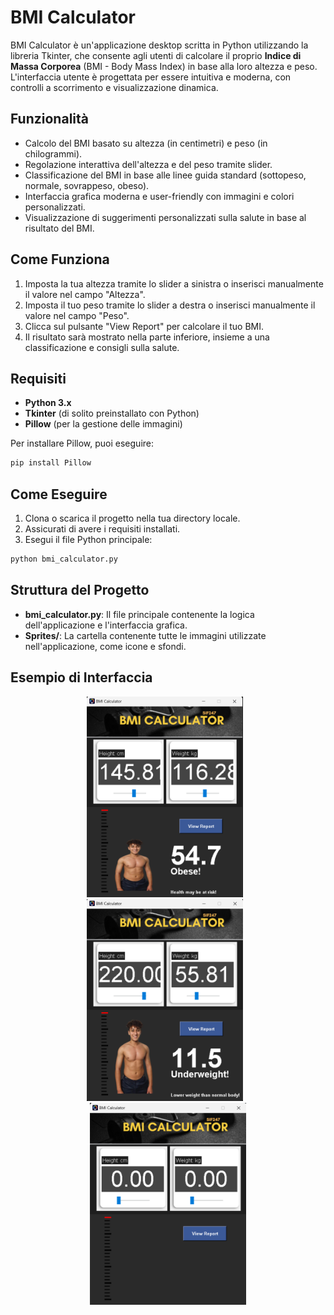 
# BMI Calculator

BMI Calculator è un'applicazione desktop scritta in Python utilizzando la libreria Tkinter, che consente agli utenti di calcolare il proprio **Indice di Massa Corporea** (BMI - Body Mass Index) in base alla loro altezza e peso. L'interfaccia utente è progettata per essere intuitiva e moderna, con controlli a scorrimento e visualizzazione dinamica.

## Funzionalità

- Calcolo del BMI basato su altezza (in centimetri) e peso (in chilogrammi).
- Regolazione interattiva dell'altezza e del peso tramite slider.
- Classificazione del BMI in base alle linee guida standard (sottopeso, normale, sovrappeso, obeso).
- Interfaccia grafica moderna e user-friendly con immagini e colori personalizzati.
- Visualizzazione di suggerimenti personalizzati sulla salute in base al risultato del BMI.

## Come Funziona

1. Imposta la tua altezza tramite lo slider a sinistra o inserisci manualmente il valore nel campo "Altezza".
2. Imposta il tuo peso tramite lo slider a destra o inserisci manualmente il valore nel campo "Peso".
3. Clicca sul pulsante "View Report" per calcolare il tuo BMI.
4. Il risultato sarà mostrato nella parte inferiore, insieme a una classificazione e consigli sulla salute.

## Requisiti

- **Python 3.x**
- **Tkinter** (di solito preinstallato con Python)
- **Pillow** (per la gestione delle immagini)

Per installare Pillow, puoi eseguire:

```bash
pip install Pillow
```

## Come Eseguire

1. Clona o scarica il progetto nella tua directory locale.
2. Assicurati di avere i requisiti installati.
3. Esegui il file Python principale:

```bash
python bmi_calculator.py
```

## Struttura del Progetto

- **bmi_calculator.py**: Il file principale contenente la logica dell'applicazione e l'interfaccia grafica.
- **Sprites/**: La cartella contenente tutte le immagini utilizzate nell'applicazione, come icone e sfondi.

## Esempio di Interfaccia


<p align="center">

<img src="img/im1.png" alt="Image 1" width="250" style="margin-right: 10px;">
  <img src="img/im2.png" alt="Image 2" width="250" style="margin-right: 10px;">
  <img src="img/im3.png" alt="Image 3" width="250">
</p>
